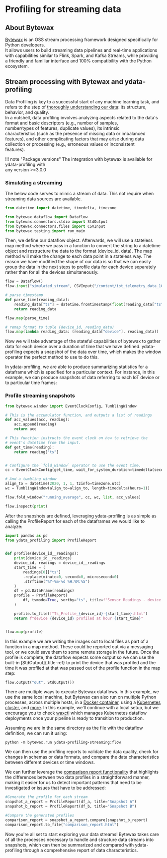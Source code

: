 # Profiling for streaming data                                         

## About Bytewax                                                        

[Bytewax](https://github.com/bytewax/bytewax) is an OSS stream
processing framework designed specifically for Python developers.    
It allows users to build streaming data pipelines and real-time
applications with capabilities similar to Flink, Spark, and Kafka
Streams, while providing a friendly and familiar interface and 100%
compatibility with the Python ecosystem.

## Stream processing with Bytewax and ydata-profiling      

Data Profiling is key to a successful start of any machine learning
task, and refers to the step of [thoroughly understanding our data](https://ydata.ai/resources/advanced-eda-made-simple-using-pandas-profiling): its structure, behavior, and quality.                               
In a nutshell, data profiling involves analyzing aspects related to 
the data's format and basic descriptors (e.g., number of samples,   
number/types of features, duplicate values), its intrinsic          
characteristics (such as the presence of missing data or imbalanced 
features), and other complicating factors that may arise during data
collection or processing (e.g., erroneous values or inconsistent    
features).                                                          

!!! note "Package versions"
    The integration with bytewax is available for ydata-profiling with  
    any version >=3.0.0                                                

### Simulating a streaming                                              

The below code serves to mimic a stream of data. This not require when
streaming data sources are available.

``` python linenums="1" title="Imports"
from datetime import datetime, timedelta, timezone

from bytewax.dataflow import Dataflow
from bytewax.connectors.stdio import StdOutput
from bytewax.connectors.files import CSVInput
from bytewax.testing import run_main
```

Then, we define our dataflow object. Afterwards, we will use a stateless
map method where we pass in a function to convert the string to a
datetime object and restructure the data to the format (device_id,
data). The map method will make the change to each data point in a
stateless way. The reason we have modified the shape of our data is so
that we can easily group the data in the next steps to profile data for
each device separately rather than for all the devices
simultaneously.

``` python linenums="1" title="Setup a data stream"
flow = Dataflow()
flow.input("simulated_stream", CSVInput("/content/iot_telemetry_data_1000"))

# parse timestamp
def parse_time(reading_data):
    reading_data["ts"] = datetime.fromtimestamp(float(reading_data["ts"]), timezone.utc)
    return reading_data

flow.map(parse_time)

# remap format to tuple (device_id, reading_data)
flow.map(lambda reading_data: (reading_data["device"], reading_data))
```

Now we will take advantage of the stateful capabilities of bytewax to
gather data for each device over a duration of time that we have
defined. ydata-profiling expects a snapshot of the data over time, which
makes the window operator the perfect method to use to do this.

In ydata-profiling, we are able to produce summarizing statistics for a
dataframe which is specified for a particular context. For instance, in
this example, we can produce snapshots of data referring to each IoT
device or to particular time frames:

### Profile streaming snapshots

``` python linenums="1" title="Profiling the different data snapshots"
from bytewax.window import EventClockConfig, TumblingWindow

# This is the accumulator function, and outputs a list of readings
def acc_values(acc, reading):
    acc.append(reading)
    return acc

# This function instructs the event clock on how to retrieve the
# event's datetime from the input.
def get_time(reading):
    return reading["ts"]


# Configure the `fold_window` operator to use the event time.
cc = EventClockConfig(get_time, wait_for_system_duration=timedelta(seconds=30))

# And a tumbling window
align_to = datetime(2020, 1, 1, tzinfo=timezone.utc)
wc = TumblingWindow(align_to=align_to, length=timedelta(hours=1))

flow.fold_window("running_average", cc, wc, list, acc_values)

flow.inspect(print)
```

After the snapshots are defined, leveraging ydata-profiling is as simple
as calling the ProfileReport for each of the dataframes we would like to
analyze:

``` python
import pandas as pd
from ydata_profiling import ProfileReport


def profile(device_id__readings):
    print(device_id__readings)
    device_id, readings = device_id__readings
    start_time = (
        readings[0]["ts"]
        .replace(minute=0, second=0, microsecond=0)
        .strftime("%Y-%m-%d %H:%M:%S")
    )
    df = pd.DataFrame(readings)
    profile = ProfileReport(
        df, tsmode=True, sortby="ts", title=f"Sensor Readings - device: {device_id}"
    )

    profile.to_file(f"Ts_Profile_{device_id}-{start_time}.html")
    return f"device {device_id} profiled at hour {start_time}"


flow.map(profile)
```

In this example we are writing the images out to local files as part of
a function in a map method. These could be reported out via a messaging
tool, or we could save them to some remote storage in the future. Once
the profile is complete, the dataflow expects some output so we can use
the built-in [StdOutput]{.title-ref} to print the device that was
profiled and the time it was profiled at that was passed out of the
profile function in the map step:

``` python linenums="1"
flow.output("out", StdOutput())
```

There are multiple ways to execute Bytewax dataflows. In this example,
we use the same local machine, but Bytewax can also run on multiple
Python processes, across multiple hosts, in a [Docker
container](https://bytewax.io/docs/deployment/container), using a
[Kubernetes cluster](https://bytewax.io/docs/deployment/k8s-ecosystem),
and
[more](https://bytewax.io/docs/getting-started/execution#multiple-workers-manual-cluster).
In this example, we\'ll continue with a local setup, but we encourage
you to check [waxctl](https://bytewax.io/docs/deployment/waxctl) which
manages Kubernetes dataflow deployments once your pipeline is ready to
transition to production.

Assuming we are in the same directory as the file with the dataflow
definition, we can run it using:

``` linenums="1"
python -m bytewax.run ydata-profiling-streaming:flow
```

We can then use the profiling reports to validate the data quality,
check for changes in schemas or data formats, and compare the data
characteristics between different devices or time windows.

We can further leverage the [comparison report
functionality](https://ydata-profiling.ydata.ai/docs/master/pages/use_cases/comparing_datasets.html)
that highlights the differences between two data profiles in a
straightforward manner, making it easier for us to detect important
patterns that need to be investigated or issues that have to be
addressed:

``` python linenums="1" linenums="1" title="Comparing different streams"
#Generate the profile for each stream
snapshot_a_report = ProfileReport(df_a, title="Snapshot A")
snapshot_b_report = ProfileReport(df_b, title="Snapshot B")

#Compare the generated profiles
comparison_report = snapshot_a_report.compare(snapshot_b_report)
comparison_report.to_file("comparison_report.html")
```

Now you're all set to start exploring your data streams! Bytewax takes
care of all the processes necessary to handle and structure data streams
into snapshots, which can then be summarized and compared with
ydata-profiling through a comprehensive report of data characteristics.